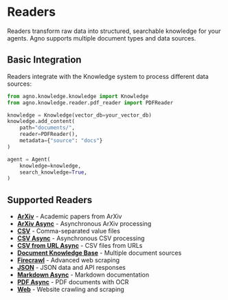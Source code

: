 # Readers

Readers transform raw data into structured, searchable knowledge for your agents. Agno supports multiple document types and data sources.

## Basic Integration

Readers integrate with the Knowledge system to process different data sources:

```python
from agno.knowledge.knowledge import Knowledge
from agno.knowledge.reader.pdf_reader import PDFReader

knowledge = Knowledge(vector_db=your_vector_db)
knowledge.add_content(
    path="documents/",
    reader=PDFReader(),
    metadata={"source": "docs"}
)

agent = Agent(
    knowledge=knowledge,
    search_knowledge=True,
)
```

## Supported Readers

- **[ArXiv](./arxiv_reader.py)** - Academic papers from ArXiv
- **[ArXiv Async](./arxiv_reader_async.py)** - Asynchronous ArXiv processing
- **[CSV](./csv_reader.py)** - Comma-separated value files
- **[CSV Async](./csv_reader_async.py)** - Asynchronous CSV processing
- **[CSV from URL Async](./csv_reader_url_async.py)** - CSV files from URLs
- **[Document Knowledge Base](./doc_kb_async.py)** - Multiple document sources
- **[Firecrawl](./firecrawl_reader.py)** - Advanced web scraping
- **[JSON](./json_reader.py)** - JSON data and API responses
- **[Markdown Async](./markdown_reader_async.py)** - Markdown documentation
- **[PDF Async](./pdf_reader_async.py)** - PDF documents with OCR
- **[Web](./web_reader.py)** - Website crawling and scraping
